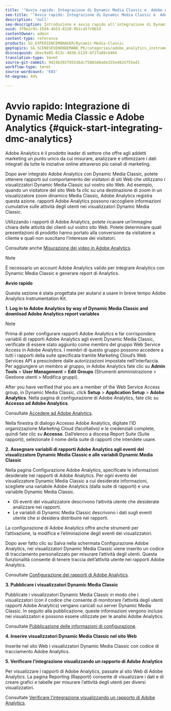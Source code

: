 ```yaml
---
title: '"Avvio rapido: Integrazione di Dynamic Media Classic e  Adobe Analytics "'
seo-title: '"Avvio rapido: Integrazione di Dynamic Media Classic e  Adobe Analytics "'
description: 'null'
seo-description: Introduzione e avvio rapido all'integrazione di Dynamic Media Classic e  Adobe Analytics per aiutarvi a iniziare a usare in breve tempo.
uuid: 3f9e2c91-15d4-4b53-8220-9b1ca57c0b1d
contentOwner: admin
content-type: reference
products: SG_EXPERIENCEMANAGER/Dynamic-Media-Classic
geptopics: SG_SCENESEVENONDEMAND_PK/categories/adobe_analytics_instrumentation_kit
discoiquuid: abec9a85-013c-4030-b129-bf27a89cb464
translation-type: tm+mt
source-git-commit: 9424b392f85536dc75083d0ade255e4824755ed1
workflow-type: tm+mt
source-wordcount: '683'
ht-degree: 44%

---
```



# Avvio rapido: Integrazione di Dynamic Media Classic e  Adobe Analytics {#quick-start-integrating-dmc-analytics}

Adobe Analytics è il prodotto leader di settore che offre agli addetti marketing un punto unico da cui misurare, analizzare e ottimizzare i dati integrati da tutte le iniziative online attraverso più canali di marketing.

Dopo aver integrato  Adobe Analytics con Dynamic Media Classic, potete ottenere rapporti sul comportamento dei visitatori di siti Web che utilizzano i visualizzatori Dynamic Media Classic sul vostro sito Web. Ad esempio, quando un visitatore del sito Web fa clic su una destinazione di zoom in un visualizzatore zoom dinamico Media Classic,  Adobe Analytics registra questa azione.  rapporti Adobe Analytics possono raccogliere informazioni cumulative sulle attività degli utenti nei visualizzatori Dynamic Media Classic.

Utilizzando i rapporti di Adobe Analytics, potete ricavare un’immagine chiara delle attività dei clienti sul vostro sito Web. Potete determinare quali presentazioni di prodotto hanno portato alla conversione da visitatore a cliente e quali non suscitano l’interesse dei visitatori.

Consultate anche [Misurazione dei video in Adobe Analytics](https://docs.adobe.com/content/help/en/media-analytics/using/media-overview.html).

>[!NOTE]
>
>È necessario un account Adobe Analytics  valido per integrare Analytics con Dynamic Media Classic e generare report di Analytics.

**Avvio rapido**

Questa sezione è stata progettata per aiutarvi a usare in breve tempo Adobe Analytics Instrumentation Kit.

**1. Log in to Adobe Analytics by way of Dynamic Media Classic and download Adobe Analytics report variables**

>[!NOTE]
>
>Prima di poter configurare  rapporti Adobe Analytics e far corrispondere  variabili di rapporti Adobe Analytics agli eventi Dynamic Media Classic, verificate di essere stato aggiunto come membro del gruppo Web Service Access in  Adobe Analytics. I membri di questo gruppo possono accedere a tutti i rapporti della suite specificata tramite Marketing Cloud’s Web Services API a prescindere dalle autorizzazioni impostate nell’interfaccia. Per aggiungere un membro al gruppo, in Adobe Analytics fate clic su **Admin Tools** > **User Management** > **Edit Groups** (Strumenti amministrazione > Gestione utenti > Modifica gruppi).

After you have verified that you are a member of the Web Service Access group, in Dynamic Media Classic, click **Setup** > **Application Setup** > **Adobe Analytics**. Nella pagina di configurazione di Adobe Analytics, fate clic su **Accesso ad Adobe Analytics**.

Consultate [Accedere ad Adobe Analytics](log-analytics.md#log_in_to_adobe_analytics).

Nella  finestra di dialogo Accesso Adobe Analytics, digitate l’ID organizzazione Marketing Cloud (facoltativo) e le credenziali complete, quindi fate clic su **Accesso**. Dall’elenco a discesa Report Suite (Suite rapporti), selezionate il nome della suite di rapporti che intendete usare.

**2. Assegnare  variabili di rapporti Adobe Analytics agli eventi del visualizzatore Dynamic Media Classic e alle variabili Dynamic Media Classic**

Nella pagina Configurazione Adobe Analytics, specificate le informazioni desiderate nei rapporti di Adobe Analytics. Per ogni evento del visualizzatore Dynamic Media Classic a cui desiderate informazioni, scegliete una variabile Adobe Analytics  (dalla suite di rapporti) e una variabile Dynamic Media Classic.

* Gli eventi del visualizzatore descrivono l’attività utente che desiderate analizzare nei rapporti.
* Le variabili di Dynamic Media Classic descrivono i dati sugli eventi utente che si desidera distribuire nei rapporti.

La configurazione di Adobe Analytics offre anche strumenti per l’attivazione, la modifica e l’eliminazione degli eventi dei visualizzatori.

Dopo aver fatto clic su Salva nella schermata Configurazione  Adobe Analytics, nei visualizzatori Dynamic Media Classic viene inserito un codice di tracciamento personalizzato per misurare l’attività degli utenti. Questa funzionalità consente di tenere traccia dell’attività utente nei rapporti Adobe Analytics.

Consultate [Configurazione dei rapporti di Adobe Analytics](configuring-analytics-reports.md#configuring_adobe_analytics_reports).

**3. Pubblicare i visualizzatori Dynamic Media Classic**

Pubblicate i visualizzatori Dynamic Media Classic in modo che i visualizzatori (con il codice che consente di monitorare l’attività degli utenti  rapporti Adobe Analytics) vengano caricati sui server Dynamic Media Classic. In seguito alla pubblicazione, queste informazioni vengono incluse nei visualizzatori e possono essere utilizzate per le analisi Adobe Analytics.

Consultate [Pubblicazione delle informazioni di configurazione](publishing-analytics-configuration-information.md#publishing_adobe_analytics_configuration_information).

**4. Inserire visualizzatori Dynamic Media Classic nel sito Web**

Inserite nel sito Web i visualizzatori Dynamic Media Classic con  codice di tracciamento Adobe Analytics.

**5. Verificare l’integrazione visualizzando un rapporto di Adobe Analytics**

Per visualizzare i rapporti di Adobe Analytics, passate al sito Web di Adobe Analytics. La pagina Reporting (Rapporti) consente di visualizzare i dati e di creare grafici e tabelle per misurare l’attività degli utenti per diversi visualizzatori.

Consultate [Verificare l’integrazione visualizzando un rapporto di Adobe Analytics](testing-integration-viewing-analytics-report.md#testing_the_integration_by_viewing_an_adobe_analytics_report).
